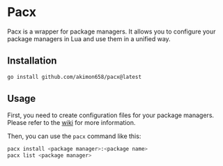 # Pacx

Pacx is a wrapper for package managers.
It allows you to configure your package managers in Lua and use them in a unified way.

## Installation

```sh
go install github.com/akimon658/pacx@latest
```

## Usage

First, you need to create configuration files for your package managers.
Please refer to the [wiki](https://github.com/akimon658/pacx/wiki) for more information.

Then, you can use the `pacx` command like this:

```sh
pacx install <package manager>:<package name>
pacx list <package manager>
```
